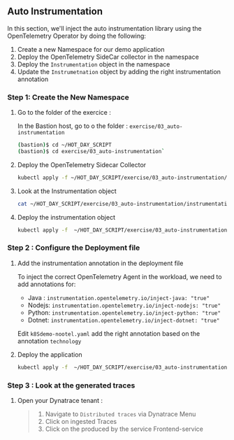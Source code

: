## Auto Instrumentation

In this section, we'll inject the auto instrumentation library using the OpenTelemetry Operator by doing the following:

1. Create a new Namespace for our demo application
1. Deploy the OpenTelemetry SideCar collector in the namespace
1. Deploy the `Instrumentation` object in the namespace
1. Update the `Instrumetnation` object by adding the right instrumentation annotation

### Step 1: Create the New Namespace

1. Go to the folder of the exercice :

   In the Bastion host, go to o the folder : `exercise/03_auto-instrumentation`

   ```bash
   (bastion)$ cd ~/HOT_DAY_SCRIPT
   (bastion)$ cd exercise/03_auto-instrumentation`
   ```

2. Deploy the OpenTelemetry Sidecar Collector

   ```bash
   kubectl apply -f ~/HOT_DAY_SCRIPT/exercise/03_auto-instrumentation/openTelemetry-sidecar.yaml -n hipster-shop
   ```

3. Look at the Instrumentation object
   ```bash
   cat ~/HOT_DAY_SCRIPT/exercise/03_auto-instrumentation/instrumentation.yaml
   ```
4. Deploy the instrumentation object
   ```bash
   kubectl apply -f  ~/HOT_DAY_SCRIPT/exercise/03_auto-instrumentation/instrumentation.yaml -n hipster-shop
   ```

### Step 2 : Configure the Deployment file

1. Add the instrumentation annotation in the deployment file

   To inject the correct OpenTelemetry Agent in the workload, we need to add annotations for:

   - Java : `instrumentation.opentelemetry.io/inject-java: "true"`
   - Nodejs: `instrumentation.opentelemetry.io/inject-nodejs: "true"`
   - Python: `instrumentation.opentelemetry.io/inject-python: "true"`
   - Dotnet: `instrumentation.opentelemetry.io/inject-dotnet: "true"`

   Edit `k8Sdemo-nootel.yaml` add the right annotation based on the annotation `technology`

2. Deploy the application

   ```bash
   kubectl apply -f  ~/HOT_DAY_SCRIPT/exercise/03_auto-instrumentation/k8Sdemo-nootel.yaml -n hipster-shop
   ```

### Step 3 : Look at the generated traces

1. Open your Dynatrace tenant :

   > 1. Navigate to `Distributed traces` via Dynatrace Menu
   > 2. Click on ingested Traces
   > 3. Click on the produced by the service Frontend-service
